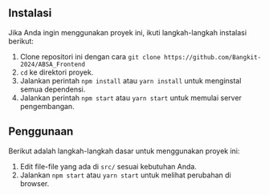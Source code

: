 ## Instalasi

Jika Anda ingin menggunakan proyek ini, ikuti langkah-langkah instalasi berikut:

1. Clone repositori ini dengan cara `git clone https://github.com/Bangkit-2024/ABSA_Frontend`
2. `cd` ke direktori proyek.
3. Jalankan perintah `npm install` atau `yarn install` untuk menginstal semua dependensi.
4. Jalankan perintah `npm start` atau `yarn start` untuk memulai server pengembangan.

## Penggunaan

Berikut adalah langkah-langkah dasar untuk menggunakan proyek ini:

1. Edit file-file yang ada di `src/` sesuai kebutuhan Anda.
2. Jalankan `npm start` atau `yarn start` untuk melihat perubahan di browser.
